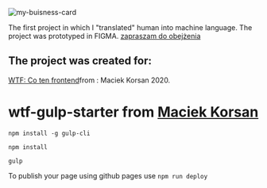![my-buisness-card](https://Kwiatkowski1981.github.io/blob/source/src/assets/img/portfolio.png)

The first project in which I "translated" human into machine language.
The project was prototyped in FIGMA.
[zapraszam do obejżenia](https://kwiatkowski1981.github.io/) 


## The project was created for:
[WTF: Co ten frontend](https://cotenfrontend.pl/)from : Maciek Korsan 2020.




# wtf-gulp-starter from  [Maciek Korsan](https://github.com/maciejkorsan)

`npm install -g gulp-cli`

`npm install`

`gulp`

To publish your page using github pages use `npm run deploy`

